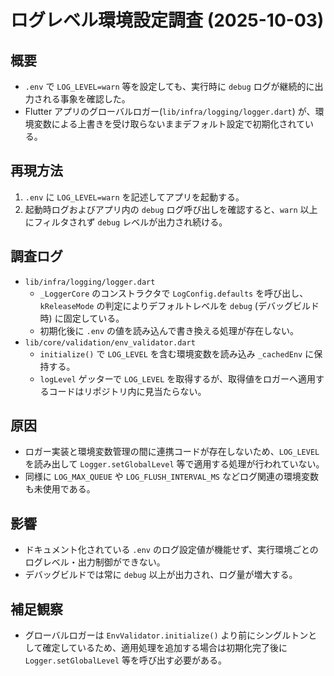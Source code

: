 # ログレベル環境設定調査 (2025-10-03)

## 概要
- `.env` で `LOG_LEVEL=warn` 等を設定しても、実行時に `debug` ログが継続的に出力される事象を確認した。
- Flutter アプリのグローバルロガー(`lib/infra/logging/logger.dart`) が、環境変数による上書きを受け取らないままデフォルト設定で初期化されている。

## 再現方法
1. `.env` に `LOG_LEVEL=warn` を記述してアプリを起動する。
2. 起動時ログおよびアプリ内の `debug` ログ呼び出しを確認すると、`warn` 以上にフィルタされず `debug` レベルが出力され続ける。

## 調査ログ
- `lib/infra/logging/logger.dart`
  - `_LoggerCore` のコンストラクタで `LogConfig.defaults` を呼び出し、`kReleaseMode` の判定によりデフォルトレベルを `debug` (デバッグビルド時) に固定している。
  - 初期化後に `.env` の値を読み込んで書き換える処理が存在しない。
- `lib/core/validation/env_validator.dart`
  - `initialize()` で `LOG_LEVEL` を含む環境変数を読み込み `_cachedEnv` に保持する。
  - `logLevel` ゲッターで `LOG_LEVEL` を取得するが、取得値をロガーへ適用するコードはリポジトリ内に見当たらない。

## 原因
- ロガー実装と環境変数管理の間に連携コードが存在しないため、`LOG_LEVEL` を読み出して `Logger.setGlobalLevel` 等で適用する処理が行われていない。
- 同様に `LOG_MAX_QUEUE` や `LOG_FLUSH_INTERVAL_MS` などログ関連の環境変数も未使用である。

## 影響
- ドキュメント化されている `.env` のログ設定値が機能せず、実行環境ごとのログレベル・出力制御ができない。
- デバッグビルドでは常に `debug` 以上が出力され、ログ量が増大する。

## 補足観察
- グローバルロガーは `EnvValidator.initialize()` より前にシングルトンとして確定しているため、適用処理を追加する場合は初期化完了後に `Logger.setGlobalLevel` 等を呼び出す必要がある。
